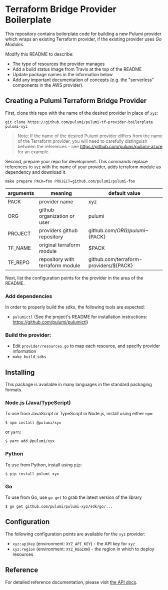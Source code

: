 # Terraform Bridge Provider Boilerplate

This repository contains boilerplate code for building a new Pulumi provider which wraps an existing
Terraform provider, if the existing provider uses _Go Modules_.

Modify this README to describe:

- The type of resources the provider manages
- Add a build status image from Travis at the top of the README
- Update package names in the information below
- Add any important documentation of concepts (e.g. the "serverless" components in the AWS provider).

## Creating a Pulumi Terraform Bridge Provider

First, clone this repo with the name of the desired provider in place of `xyz`:

```
git clone https://github.com/pulumi/pulumi-tf-provider-boilerplate pulumi-xyz
```

> Note: If the name of the desired Pulumi provider differs from the name of the Terraform provider, you will need to carefully distinguish between the references - see https://github.com/pulumi/pulumi-azure for an example.

Second, prepare your repo for development. This commands replace references to `xyz` with the name of your provider, adds terraform module as dependency and download it.

```
make prepare PACK=foo PROJECT=github.com/pulumi/pulumi-foo
```

| arguments | meaning                          | default value                          |
| -         | -                                | -                                      |
| PACK      | provider name                    | xyz                                    |
| ORG       | github organization or user      | pulumi                                 |
| PROJECT   | providers github repository      | github.com/${ORG}/pulumi-${PACK}       |
| TF_NAME   | original terraform module        | $PACK                                  |
| TF_REPO   | repository with terraform module | github.com/terraform-providers/${PACK} |

Next, list the configuration points for the provider in the area of the README.


### Add dependencies

In order to properly build the sdks, the following tools are expected:

- `pulumictl` (See the project's README for installation instructions: https://github.com/pulumi/pulumictl)

### Build the provider:

- Edit `provider/resources.go` to map each resource, and specify provider information
- `make build_sdks`

## Installing

This package is available in many languages in the standard packaging formats.

### Node.js (Java/TypeScript)

To use from JavaScript or TypeScript in Node.js, install using either `npm`:

    $ npm install @pulumi/xyx

or `yarn`:

    $ yarn add @pulumi/xyx

### Python

To use from Python, install using `pip`:

    $ pip install pulumi_xyx

### Go

To use from Go, use `go get` to grab the latest version of the library

    $ go get github.com/pulumi/pulumi-xyz/sdk/go/...

## Configuration

The following configuration points are available for the `xyz` provider:

- `xyz:apiKey` (environment: `XYZ_API_KEY`) - the API key for `xyz`
- `xyz:region` (environment: `XYZ_REGION`) - the region in which to deploy resources

## Reference

For detailed reference documentation, please visit [the API docs][1].

[1]: https://www.pulumi.com/docs/reference/pkg/x/
